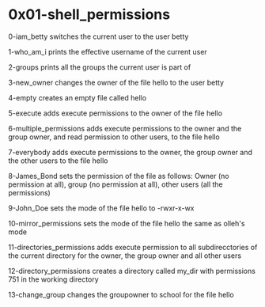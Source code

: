 # 0x01-shell_permissions

0-iam_betty switches the current user to the user betty

1-who_am_i prints the effective username of the current user

2-groups prints all the groups the current user is part of

3-new_owner changes the owner of the file hello to the user betty

4-empty creates an empty file called  hello

5-execute adds execute permissions to the owner of the file hello

6-multiple_permissions adds execute permissions to the owner and the group owner, and read permission to other users, to the file hello

7-everybody adds execute permissions to the owner, the group owner and the other users to the file hello

8-James_Bond sets the permission of the file as follows: Owner (no permission at all), group (no permission at all), other users (all the permissions)

9-John_Doe sets the mode of the file hello to -rwxr-x-wx

10-mirror_permissions sets the mode of the file hello the same as olleh's mode

11-directories_permissions adds execute permission to all subdirecctories of the current directory for the owner, the group owner and all other users

12-directory_permissions creates a directory called my_dir with permissions 751 in the working directory

13-change_group changes the groupowner to school for the file hello
